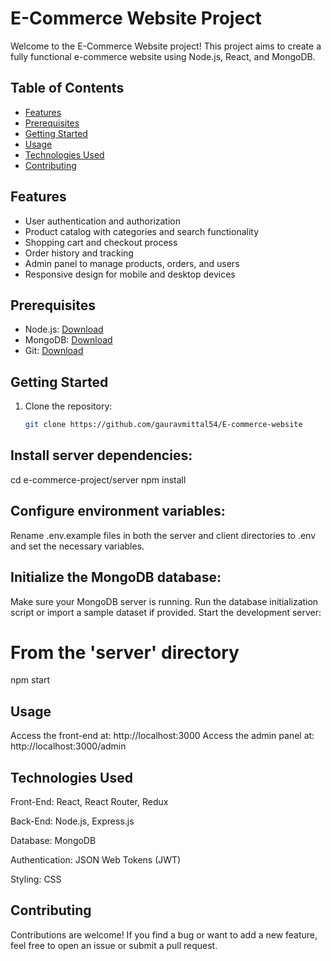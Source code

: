 # E-Commerce Website Project


Welcome to the E-Commerce Website project! This project aims to create a fully functional e-commerce website using Node.js, React, and MongoDB.

## Table of Contents
- [Features](#features)
- [Prerequisites](#prerequisites)
- [Getting Started](#getting-started)
- [Usage](#usage)
- [Technologies Used](#technologies-used)
- [Contributing](#contributing)


## Features
- User authentication and authorization
- Product catalog with categories and search functionality
- Shopping cart and checkout process
- Order history and tracking
- Admin panel to manage products, orders, and users
- Responsive design for mobile and desktop devices

## Prerequisites
- Node.js: [Download](https://nodejs.org/)
- MongoDB: [Download](https://www.mongodb.com/)
- Git: [Download](https://git-scm.com/)

## Getting Started
1. Clone the repository:
   ```sh
   git clone https://github.com/gauravmittal54/E-commerce-website

## Install server dependencies:
cd e-commerce-project/server
npm install


## Configure environment variables:

Rename .env.example files in both the server and client directories to .env and set the necessary variables.

## Initialize the MongoDB database:

Make sure your MongoDB server is running.
Run the database initialization script or import a sample dataset if provided.
Start the development server:
# From the 'server' directory
npm start

## Usage
Access the front-end at: http://localhost:3000
Access the admin panel at: http://localhost:3000/admin

## Technologies Used
Front-End: React, React Router, Redux

Back-End: Node.js, Express.js

Database: MongoDB

Authentication: JSON Web Tokens (JWT)

Styling: CSS

## Contributing
Contributions are welcome! If you find a bug or want to add a new feature, feel free to open an issue or submit a pull request.

